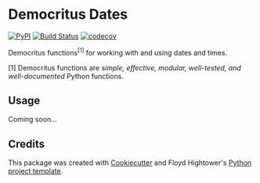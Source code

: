 # Democritus Dates

[![PyPI](https://img.shields.io/pypi/v/dem_dates.svg)](https://pypi.python.org/pypi/dem_dates)
[![Build Status](https://travis-ci.com/democritus-project/democritus-dates.svg?branch=master)](https://travis-ci.com/democritus-project/democritus-dates)
[![codecov](https://codecov.io/gh/democritus-project/democritus-dates/branch/master/graph/badge.svg?token=V0WOIXRGMM)](https://codecov.io/gh/democritus-project/democritus-dates)

Democritus functions<sup>[1]</sup> for working with and using dates and times.

[1] Democritus functions are <i>simple, effective, modular, well-tested, and well-documented</i> Python functions.

## Usage

Coming soon...

## Credits

This package was created with [Cookiecutter](https://github.com/audreyr/cookiecutter) and Floyd Hightower's [Python project template](https://github.com/fhightower-templates/python-project-template).
